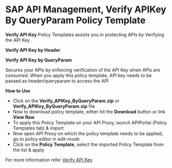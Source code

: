 # SAP API Management, Verify APIKey By QueryParam Policy Template 

**Verify API Key** Policy Templates assists you in protecting APIs by Verifying the API Key

**Verify API Key by Header**<Enter>

**Verify API Key by QueryParam** 

 Secures your APIs by enforcing verification of the API Key when APIs are consumed. When you apply this policy template, API key needs to be passed as header/queryparam to access the API

**How to Use**

* Click on the **Verify_APIKey_ByQueryParam.zip**  or **Verify_APIKey_ByQueryParam.zip** file
* Now to download policy template, either hit the **Download** button or link **View Raw**
* To apply this Policy Template on your API Proxy, launch APIPortal (Policy Templates tab) & import
* Now open API Proxy on which the policy template needs to be applied, go to policy editor in edit-mode
* Click on the **Policy Template**, select the imported Policy Template from the list & apply

For more information refer [Verify API Key](https://help.sap.com/viewer/66d066d903c2473f81ec33acfe2ccdb4/Cloud/en-US/4d15a0427494452dbb42a319e9bb420f.html)
